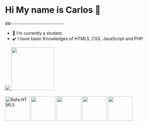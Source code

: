 # Hi My name is Carlos 👋
##---------------------------
- 🔭 I’m currently a student.
- ✔️ I have basic Knowledges of HTML5, CSS, JavaScript and PHP
<div align="left">
  <a href="https://github.com/Csanz0" >
  <img  heigth="140em"src="https://github-readme-stats.vercel.app/api?username=Csanz0&show_icons=true&theme=aura&include_all_commits"/>
   <img height="140em" src="https://github-readme-stats.vercel.app/api/top-langs/?username=Csanz0&layout=compact&lang_counts=10&theme=aura"/>
    </a>
</div>
<div style="display: inline_block"> <br/>
<img height="80px" align="center" src="https://cdn.jsdelivr.net/gh/devicons/devicon/icons/html5/html5-original.svg" alt="Rafa.HTML5"/>
<img height="80px" align="center"src="https://cdn.jsdelivr.net/gh/devicons/devicon/icons/css3/css3-original.svg" />
 <img height="80px" align="center" src="https://cdn.jsdelivr.net/gh/devicons/devicon/icons/github/github-original.svg">
 <img  height="80px" align="center" src="https://cdn.jsdelivr.net/gh/devicons/devicon/icons/php/php-original.svg" />
 <img height="80px" align="center" src="https://cdn.jsdelivr.net/gh/devicons/devicon/icons/javascript/javascript-plain.svg" />         
</div> 


